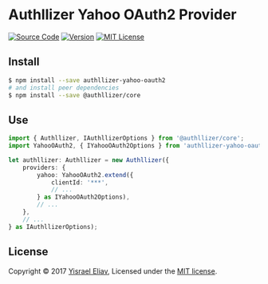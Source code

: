# Authllizer Yahoo OAuth2 Provider
[![Source Code](https://img.shields.io/badge/%3C/%3E-source--code-blue.svg)](https://github.com/yisraelx/authllizer/blob/master/packages/providers/authllizer-yahoo-oauth2)
[![Version](https://img.shields.io/npm/v/authllizer-yahoo-oauth2.svg)](https://www.npmjs.com/package/authllizer-yahoo-oauth2)
[![MIT License](https://img.shields.io/npm/l/authllizer-yahoo-oauth2.svg)](https://github.com/yisraelx/authllizer/blob/master/LICENSE)

## Install
```sh
$ npm install --save authllizer-yahoo-oauth2
# and install peer dependencies 
$ npm install --save @authllizer/core
```

## Use
```ts
import { Authllizer, IAuthllizerOptions } from '@authllizer/core';
import YahooOAuth2, { IYahooOAuth2Options } from 'authllizer-yahoo-oauth2';

let authllizer: Authllizer = new Authllizer({
    providers: {
        yahoo: YahooOAuth2.extend({
            clientId: '***',
            // ...
        } as IYahooOAuth2Options),
        // ...
    },
    // ...
} as IAuthllizerOptions);
```

## License
Copyright © 2017 [Yisrael Eliav](https://github.com/yisraelx),
Licensed under the [MIT license](https://github.com/yisraelx/authllizer/blob/master/LICENSE).
